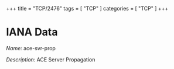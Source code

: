 +++
title = "TCP/2476"
tags = [ "TCP" ]
categories = [ "TCP" ]
+++

# IANA Data

_Name:_ ace-svr-prop

_Description:_ ACE Server Propagation

